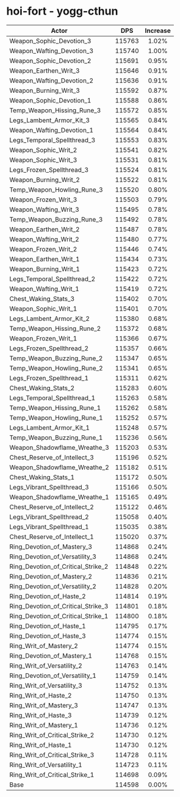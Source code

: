 # hoi-fort - yogg-cthun
| Actor | DPS | Increase |
|---|:---:|:---:|
|Weapon_Sophic_Devotion_3|115763|1.02%|
|Weapon_Wafting_Devotion_3|115740|1.00%|
|Weapon_Sophic_Devotion_2|115691|0.95%|
|Weapon_Earthen_Writ_3|115646|0.91%|
|Weapon_Wafting_Devotion_2|115636|0.91%|
|Weapon_Burning_Writ_3|115592|0.87%|
|Weapon_Sophic_Devotion_1|115588|0.86%|
|Temp_Weapon_Hissing_Rune_3|115572|0.85%|
|Legs_Lambent_Armor_Kit_3|115565|0.84%|
|Weapon_Wafting_Devotion_1|115564|0.84%|
|Legs_Temporal_Spellthread_3|115553|0.83%|
|Weapon_Sophic_Writ_2|115541|0.82%|
|Weapon_Sophic_Writ_3|115531|0.81%|
|Legs_Frozen_Spellthread_3|115524|0.81%|
|Weapon_Burning_Writ_2|115522|0.81%|
|Temp_Weapon_Howling_Rune_3|115520|0.80%|
|Weapon_Frozen_Writ_3|115503|0.79%|
|Weapon_Wafting_Writ_3|115495|0.78%|
|Temp_Weapon_Buzzing_Rune_3|115492|0.78%|
|Weapon_Earthen_Writ_2|115487|0.78%|
|Weapon_Wafting_Writ_2|115480|0.77%|
|Weapon_Frozen_Writ_2|115446|0.74%|
|Weapon_Earthen_Writ_1|115434|0.73%|
|Weapon_Burning_Writ_1|115423|0.72%|
|Legs_Temporal_Spellthread_2|115422|0.72%|
|Weapon_Wafting_Writ_1|115419|0.72%|
|Chest_Waking_Stats_3|115402|0.70%|
|Weapon_Sophic_Writ_1|115401|0.70%|
|Legs_Lambent_Armor_Kit_2|115380|0.68%|
|Temp_Weapon_Hissing_Rune_2|115372|0.68%|
|Weapon_Frozen_Writ_1|115366|0.67%|
|Legs_Frozen_Spellthread_2|115357|0.66%|
|Temp_Weapon_Buzzing_Rune_2|115347|0.65%|
|Temp_Weapon_Howling_Rune_2|115341|0.65%|
|Legs_Frozen_Spellthread_1|115311|0.62%|
|Chest_Waking_Stats_2|115283|0.60%|
|Legs_Temporal_Spellthread_1|115263|0.58%|
|Temp_Weapon_Hissing_Rune_1|115262|0.58%|
|Temp_Weapon_Howling_Rune_1|115252|0.57%|
|Legs_Lambent_Armor_Kit_1|115248|0.57%|
|Temp_Weapon_Buzzing_Rune_1|115236|0.56%|
|Weapon_Shadowflame_Wreathe_3|115203|0.53%|
|Chest_Reserve_of_Intellect_3|115196|0.52%|
|Weapon_Shadowflame_Wreathe_2|115182|0.51%|
|Chest_Waking_Stats_1|115172|0.50%|
|Legs_Vibrant_Spellthread_3|115166|0.50%|
|Weapon_Shadowflame_Wreathe_1|115165|0.49%|
|Chest_Reserve_of_Intellect_2|115122|0.46%|
|Legs_Vibrant_Spellthread_2|115058|0.40%|
|Legs_Vibrant_Spellthread_1|115035|0.38%|
|Chest_Reserve_of_Intellect_1|115020|0.37%|
|Ring_Devotion_of_Mastery_3|114868|0.24%|
|Ring_Devotion_of_Versatility_3|114868|0.24%|
|Ring_Devotion_of_Critical_Strike_2|114848|0.22%|
|Ring_Devotion_of_Mastery_2|114836|0.21%|
|Ring_Devotion_of_Versatility_2|114828|0.20%|
|Ring_Devotion_of_Haste_2|114814|0.19%|
|Ring_Devotion_of_Critical_Strike_3|114801|0.18%|
|Ring_Devotion_of_Critical_Strike_1|114800|0.18%|
|Ring_Devotion_of_Haste_1|114795|0.17%|
|Ring_Devotion_of_Haste_3|114774|0.15%|
|Ring_Writ_of_Mastery_2|114774|0.15%|
|Ring_Devotion_of_Mastery_1|114768|0.15%|
|Ring_Writ_of_Versatility_2|114763|0.14%|
|Ring_Devotion_of_Versatility_1|114759|0.14%|
|Ring_Writ_of_Versatility_3|114752|0.13%|
|Ring_Writ_of_Haste_2|114750|0.13%|
|Ring_Writ_of_Mastery_3|114747|0.13%|
|Ring_Writ_of_Haste_3|114739|0.12%|
|Ring_Writ_of_Mastery_1|114736|0.12%|
|Ring_Writ_of_Critical_Strike_2|114730|0.12%|
|Ring_Writ_of_Haste_1|114730|0.12%|
|Ring_Writ_of_Critical_Strike_3|114728|0.11%|
|Ring_Writ_of_Versatility_1|114723|0.11%|
|Ring_Writ_of_Critical_Strike_1|114698|0.09%|
|Base|114598|0.00%|
